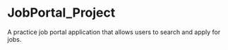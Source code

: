 # JobPortal_Project
A practice job portal application that allows users to search and apply for jobs.
